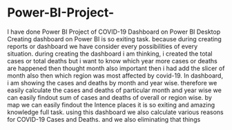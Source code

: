 # Power-BI-Project-
I have done  Power BI Project of COVID-19 Dashboard on Power BI Desktop
Creating dashboard on Power BI is so exiting task. because during creating reports or dashboard we have consider every possibilities of every situation. during creating the dashboard i am thinking, i created the total cases or total deaths but i want to know which year more cases or deaths are happened then thought month also important then i had add the slicer of month also then which region was most affected by covid-19.
In dashboard, i am showing the cases and deaths by month and year wise. therefore we easily calculate the cases and deaths of particular month and year wise
we can easily findout sum of cases and deaths of overall or region wise. by map we can easily findout the Intence places
it is so exiting and amazing knowledge full task. using this dashboard we also calculate various reasons for COVID-19 Cases and Deaths. and we also eliminating that things

